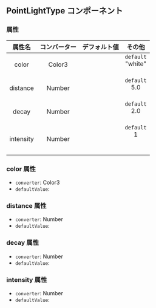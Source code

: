 ## PointLightType コンポーネント
<!-- EDIT HERE(@Component)-->
<!-- /EDIT HERE-->
### 属性
<!-- DO NOT EDIT -->
<!-- ATTRS -->
| 属性名 | コンバーター | デフォルト値 | その他 |
|:------:|:------:|:------:|:------:|
| color | Color3 |  | `default`</br> "white"</br>    </br> |
| distance | Number |  | `default`</br> 5.0</br>    </br> |
| decay | Number |  | `default`</br> 2.0</br>    </br> |
| intensity | Number |  | `default`</br>1</br>    </br>  </br> |

<!-- /ATTRS -->
<!-- /DO NOT EDIT -->
### color 属性

 * `converter`: Color3
 * `defaultValue`: 

<!-- EDIT HERE(color)-->
<!-- /EDIT HERE-->
### distance 属性

 * `converter`: Number
 * `defaultValue`: 

<!-- EDIT HERE(distance)-->
<!-- /EDIT HERE-->
### decay 属性

 * `converter`: Number
 * `defaultValue`: 

<!-- EDIT HERE(decay)-->
<!-- /EDIT HERE-->
### intensity 属性

 * `converter`: Number
 * `defaultValue`: 

<!-- EDIT HERE(intensity)-->
<!-- /EDIT HERE-->
